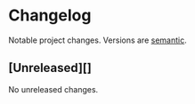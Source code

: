 # Changelog

Notable project changes. Versions are [semantic][].

## [Unreleased][]

No unreleased changes.

[semantic]: https://semver.org
